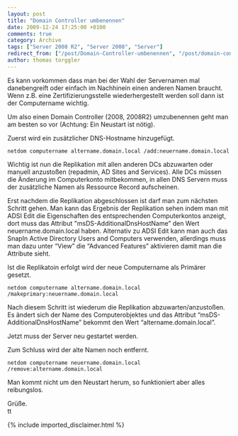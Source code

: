 ```yaml
---
layout: post
title: "Domain Controller umbenennen"
date: 2009-12-24 17:25:00 +0100
comments: true
category: Archive
tags: ["Server 2008 R2", "Server 2008", "Server"]
redirect_from: ["/post/Domain-Controller-umbenennen", "/post/domain-controller-umbenennen"]
author: thomas torggler
---
```

<!-- more -->
<p>Es kann vorkommen dass man bei der Wahl der Servernamen mal danebengreift oder einfach im Nachhinein einen anderen Namen braucht. Wenn z.B. eine Zertifizierungsstelle wiederhergestellt werden soll dann ist der Computername wichtig.</p>  <p>Um also einen Domain Controller (2008, 2008R2) umzubenennen geht man am besten so vor (Achtung: Ein Neustart ist nötig).</p>  <p>Zuerst wird ein zusätzlicher DNS-Hostname hinzugefügt.</p>  <p><code>netdom computername altername.domain.local /add:neuername.domain.local</code></p>  <p>Wichtig ist nun die Replikation mit allen anderen DCs abzuwarten oder manuell anzustoßen (repadmin, AD Sites and Services). Alle DCs müssen die Änderung im Computerkonto mitbekommen, in allen DNS Servern muss der zusätzliche Namen als Ressource Record aufscheinen. </p>  <p>Erst nachdem die Replikation abgeschlossen ist darf man zum nächsten Schritt gehen. Man kann das Ergebnis der Replikation sehen indem man mit ADSI Edit die Eigenschaften des entsprechenden Computerkontos anzeigt, dort muss das Attribut &quot;msDS-AdditionalDnsHostName” den Wert neuername.domain.local haben. Alternativ zu ADSI Edit kann man auch das SnapIn Active Directory Users and Computers verwenden, allerdings muss man dazu unter “View” die “Advanced Features” aktivieren damit man die Attribute sieht.</p>  <p>Ist die Replikatoin erfolgt wird der neue Computername als Primärer gesetzt.</p>  <p><code>netdom computername altername.domain.local /makeprimary:neuername.domain.local</code></p>  <p>Nach diesem Schritt ist wiederum die Replikation abzuwarten/anzustoßen. Es ändert sich der Name des Computerobjektes und das Attribut “msDS-AdditionalDnsHostName” bekommt den Wert “altername.domain.local”.</p>  <p>Jetzt muss der Server neu gestartet werden.</p>  <p>Zum Schluss wird der alte Namen noch entfernt.</p>  <p><code>netdom computername neuername.domain.local /remove:altername.domain.local</code></p>  <p>Man kommt nicht um den Neustart herum, so funktioniert aber alles reibungslos.</p>  <p>Grüße.   <br />tt</p>
{% include imported_disclaimer.html %}
